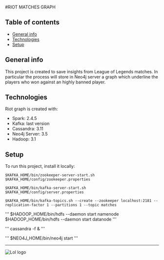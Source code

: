 #RIOT MATCHES GRAPH

## Table of contents
* [General info](#general-info)
* [Technologies](#technologies)
* [Setup](#setup)

## General info
This project is created to save insights from League of Legends matches. In particular the process will store in Neo4j server a graph which underline the players who won against an highly banned player. 
	
## Technologies
Riot graph is created with:
* Spark: 2.4.5
* Kafka: last version
* Cassandra: 3.11
* Neo4j Server: 3.5
* Hadoop: 3.1
	
## Setup
To run this project, install it locally:

```
$KAFKA_HOME/bin/zookeeper-server-start.sh
$KAFKA_HOME/config/zookeeper.properties

$KAFKA_HOME/bin/kafka-server-start.sh
$KAFKA_HOME/config/server.properties

$KAFKA_HOME/bin/kafka-topics.sh --create --zookeeper localhost:2181 --replication-factor 1 --partitions 1 --topic matches
```

'''
$HADOOP_HOME/bin/hdfs --daemon start namenode
$HADOOP_HOME/bin/hdfs --daemon start datanode
'''

'''
cassandra -f &
'''

'''
$NEO4J_HOME/bin/neo4j start
'''

***
![Lol logo](https://external-content.duckduckgo.com/iu/?u=https%3A%2F%2Ftse1.mm.bing.net%2Fth%3Fid%3DOIP.uD5v6kA6OQvQauF8GHQI4wHaHa%26pid%3DApi&f=1)